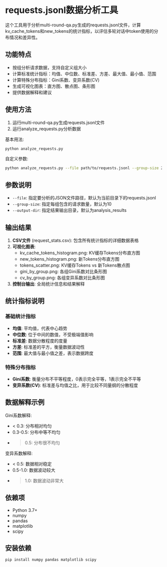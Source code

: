 # requests.jsonl数据分析工具

这个工具用于分析multi-round-qa.py生成的requests.jsonl文件，计算kv_cache_tokens和new_tokens的统计指标，以评估多轮对话中token使用的分布情况和差异性。

## 功能特点

- 按组分析请求数据，支持自定义组大小
- 计算标准统计指标：均值、中位数、标准差、方差、最大值、最小值、范围
- 计算特殊分布指标：Gini系数、变异系数(CV)
- 生成可视化图表：直方图、散点图、条形图
- 提供数据解释和建议

## 使用方法

1. 运行multi-round-qa.py生成requests.jsonl文件
2. 运行analyze_requests.py分析数据

基本用法:
```bash
python analyze_requests.py
```

自定义参数:
```bash
python analyze_requests.py --file path/to/requests.jsonl --group-size 20 --output-dir results
```

## 参数说明

- `--file`: 指定要分析的JSON文件路径，默认为当前目录下的requests.jsonl
- `--group-size`: 指定每组包含的请求数量，默认为10
- `--output-dir`: 指定结果输出目录，默认为analysis_results

## 输出结果

1. **CSV文件** (request_stats.csv): 包含所有统计指标的详细数据表格
2. **可视化图表**:
   - kv_cache_tokens_histogram.png: KV缓存Tokens分布直方图
   - new_tokens_histogram.png: 新Tokens分布直方图
   - tokens_scatter.png: KV缓存Tokens vs 新Tokens散点图
   - gini_by_group.png: 各组Gini系数对比条形图
   - cv_by_group.png: 各组变异系数对比条形图
3. **控制台输出**: 全局统计信息和结果解释

## 统计指标说明

### 基础统计指标
- **均值**: 平均值，代表中心趋势
- **中位数**: 位于中间的数值，不受极端值影响
- **标准差**: 数据分散程度的度量
- **方差**: 标准差的平方，衡量数据波动性
- **范围**: 最大值与最小值之差，表示数据跨度

### 特殊分布指标
- **Gini系数**: 衡量分布不平等程度，0表示完全平等，1表示完全不平等
- **变异系数(CV)**: 标准差与均值之比，用于比较不同量纲的分散程度

## 数据解释示例

Gini系数解释:
- < 0.3: 分布相对均匀
- 0.3-0.5: 分布中等不均匀
- > 0.5: 分布很不均匀

变异系数解释:
- < 0.5: 数据相对稳定
- 0.5-1.0: 数据波动较大
- > 1.0: 数据波动非常大

## 依赖项

- Python 3.7+
- numpy
- pandas
- matplotlib
- scipy

## 安装依赖

```bash
pip install numpy pandas matplotlib scipy
``` 